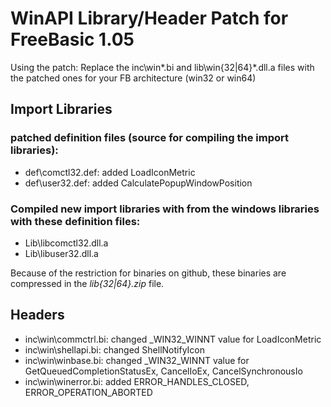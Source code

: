 WinAPI Library/Header Patch for FreeBasic 1.05
==============================================

Using the patch: Replace the inc\win\*.bi and lib\win{32|64}\*.dll.a files with the patched ones for your FB architecture (win32 or win64)

## Import Libraries

### patched definition files (source for compiling the import libraries):
* def\comctl32.def: added LoadIconMetric
* def\user32.def: added CalculatePopupWindowPosition

### Compiled new import libraries with from the windows libraries with these definition files:
* Lib\libcomctl32.dll.a
* Lib\libuser32.dll.a

Because of the restriction for binaries on github, these binaries are compressed in the *lib{32|64}.zip* file.

## Headers

* inc\win\commctrl.bi: changed _WIN32_WINNT value for LoadIconMetric
* inc\win\shellapi.bi: changed ShellNotifyIcon
* inc\win\winbase.bi: changed _WIN32_WINNT value for GetQueuedCompletionStatusEx, CancelIoEx, CancelSynchronousIo
* inc\win\winerror.bi: added ERROR_HANDLES_CLOSED, ERROR_OPERATION_ABORTED

